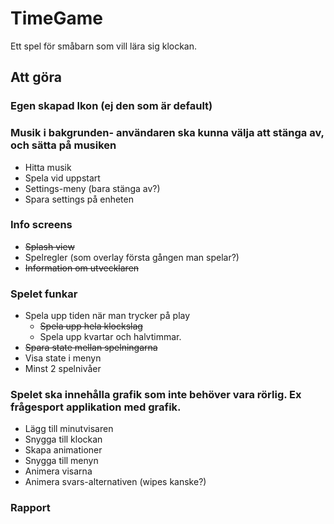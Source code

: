 # TimeGame

Ett spel för småbarn som vill lära sig klockan.

## Att göra

### Egen skapad Ikon (ej den som är default)

### Musik i bakgrunden- användaren ska kunna välja att stänga av, och sätta på musiken
* Hitta musik
* Spela vid uppstart
* Settings-meny (bara stänga av?)
* Spara settings på enheten

### Info screens
* ~~Splash view~~
* Spelregler (som overlay första gången man spelar?)
* ~~Information om utvecklaren~~

### Spelet funkar
* Spela upp tiden när man trycker på play
    * ~~Spela upp hela klockslag~~
    * Spela upp kvartar och halvtimmar.
* ~~Spara state mellan spelningarna~~
* Visa state i menyn
* Minst 2 spelnivåer

### Spelet ska innehålla grafik som inte behöver vara rörlig. Ex frågesport applikation med grafik. 
* Lägg till minutvisaren
* Snygga till klockan
* Skapa animationer
* Snygga till menyn
* Animera visarna
* Animera svars-alternativen (wipes kanske?)

### Rapport
